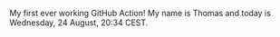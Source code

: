 My first ever working GitHub Action!
My name is Thomas and today is Wednesday, 24 August, 20:34 CEST. 
